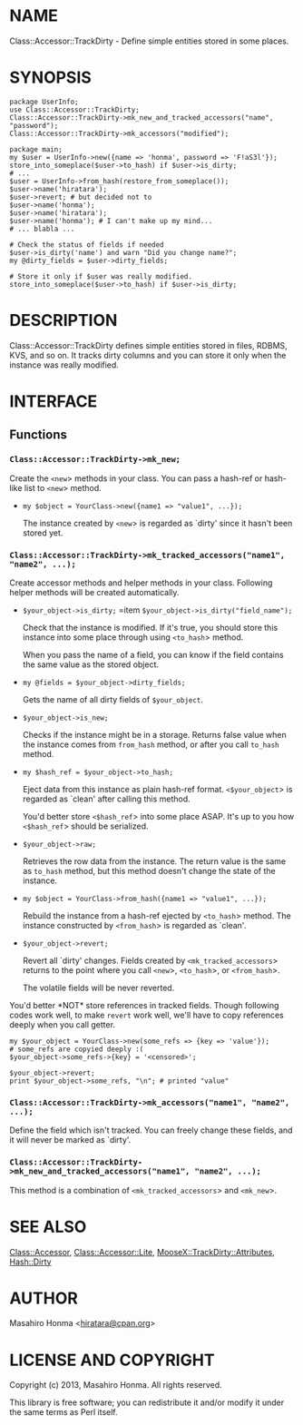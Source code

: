 # NAME

Class::Accessor::TrackDirty - Define simple entities stored in some places.

# SYNOPSIS

    package UserInfo;
    use Class::Accessor::TrackDirty;
    Class::Accessor::TrackDirty->mk_new_and_tracked_accessors("name", "password");
    Class::Accessor::TrackDirty->mk_accessors("modified");

    package main;
    my $user = UserInfo->new({name => 'honma', password => 'F!aS3l'});
    store_into_someplace($user->to_hash) if $user->is_dirty;
    # ...
    $user = UserInfo->from_hash(restore_from_someplace());
    $user->name('hiratara');
    $user->revert; # but decided not to
    $user->name('honma');
    $user->name('hiratara');
    $user->name('honma'); # I can't make up my mind...
    # ... blabla ...

    # Check the status of fields if needed
    $user->is_dirty('name') and warn "Did you change name?";
    my @dirty_fields = $user->dirty_fields;

    # Store it only if $user was really modified.
    store_into_someplace($user->to_hash) if $user->is_dirty;

# DESCRIPTION

Class::Accessor::TrackDirty defines simple entities stored in files, RDBMS,
KVS, and so on. It tracks dirty columns and you can store it only when the
instance was really modified.

# INTERFACE

## Functions

### `Class::Accessor::TrackDirty->mk_new;`

Create the `<new`> methods in your class.
You can pass a hash-ref or hash-like list to `<new`> method.

- `my $object = YourClass->new({name1 => "value1", ...});`

    The instance created by `<new`> is regarded as \`dirty' since it hasn't been
    stored yet.

### `Class::Accessor::TrackDirty->mk_tracked_accessors("name1", "name2", ...);`

Create accessor methods and helper methods in your class.
Following helper methods will be created automatically.

- `$your_object->is_dirty;`
=item `$your_object->is_dirty("field_name");`

    Check that the instance is modified. If it's true, you should store this
    instance into some place through using `<to_hash`> method.

    When you pass the name of a field, you can know if the field contains the same
    value as the stored object.

- `my @fields = $your_object->dirty_fields;`

    Gets the name of all dirty fields of `$your_object`.

- `$your_object->is_new;`

    Checks if the instance might be in a storage. Returns false value when
    the instance comes from `from_hash` method, or after you call
    `to_hash` method.

- `my $hash_ref = $your_object->to_hash;`

    Eject data from this instance as plain hash-ref format.
    `<$your_object`> is regarded as \`clean' after calling this method.

    You'd better store `<$hash_ref`> into some place ASAP. It's up to you how
    `<$hash_ref`> should be serialized.

- `$your_object->raw;`

    Retrieves the row data from the instance. The return value is the same as
    `to_hash` method, but this method doesn't change the state of the
    instance.

- `my $object = YourClass->from_hash({name1 => "value1", ...});`

    Rebuild the instance from a hash-ref ejected by `<to_hash`> method.
    The instance constructed by `<from_hash`> is regarded as \`clean'.

- `$your_object->revert;`

    Revert all \`dirty' changes. Fields created by `<mk_tracked_accessors`> returns to
    the point where you call `<new`>, `<to_hash`>, or `<from_hash`>.

    The volatile fields will be never reverted.

You'd better \*NOT\* store references in tracked fields. Though following codes
work well, to make `revert` work well, we'll have to copy references deeply
when you call getter.

    my $your_object = YourClass->new(some_refs => {key => 'value'});
    # some_refs are copyied deeply :(
    $your_object->some_refs->{key} = '<censored>';

    $your_object->revert;
    print $your_object->some_refs, "\n"; # printed "value"

### `Class::Accessor::TrackDirty->mk_accessors("name1", "name2", ...);`

Define the field which isn't tracked. You can freely change these fields,
and it will never be marked as \`dirty'.

### `Class::Accessor::TrackDirty->mk_new_and_tracked_accessors("name1", "name2", ...);`

This method is a combination of `<mk_tracked_accessors`> and `<mk_new`>.

# SEE ALSO

[Class::Accessor](https://metacpan.org/pod/Class::Accessor), [Class::Accessor::Lite](https://metacpan.org/pod/Class::Accessor::Lite), [MooseX::TrackDirty::Attributes](https://metacpan.org/pod/MooseX::TrackDirty::Attributes), [Hash::Dirty](https://metacpan.org/pod/Hash::Dirty)

# AUTHOR

Masahiro Honma &lt;hiratara@cpan.org>

# LICENSE AND COPYRIGHT

Copyright (c) 2013, Masahiro Honma. All rights reserved.

This library is free software; you can redistribute it and/or modify
it under the same terms as Perl itself.
